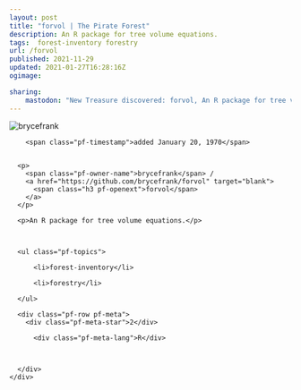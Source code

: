 ```yaml
---
layout: post
title: "forvol | The Pirate Forest"
description: An R package for tree volume equations.
tags:  forest-inventory forestry
url: /forvol
published: 2021-11-29
updated: 2021-01-27T16:28:16Z
ogimage: 

sharing:
    mastodon: "New Treasure discovered: forvol, An R package for tree volume equations."
---
```

<div class="pf-night-sky-spacer">
    <div id="pf-night-sky" data-stars="2" data-owner="brycefrank" data-repo="forvol"></div>
    <div class="">
        <dialog>
            Inhalt des Dialogs
        </dialog>
    </div>
</div>


<div class="pf-row pf-pirate pf-small-column" data-pirate-id="upg-x7nKQbL-ji61mHKZ7">
    <div>
      <!--<a href="https://github.com/brycefrank" target="blank">-->
        <div class="pf-pirate-avatar">
          <div class="pf-cross pf-clickable"  onclick="collect('upg-x7nKQbL-ji61mHKZ7'); return false;"></div>
          <img src="https://avatars.githubusercontent.com/u/24326298?v=4" title="brycefrank" alt="brycefrank"/>
      </div>
      <!--</a>
      <div class="pf-pirate-actions">
        <a class="pf-treasure-add"  title="save in my treasure chest" onclick="collect('upg-x7nKQbL-ji61mHKZ7'); return false;" href="#">
          <img src="./assets/coin.svg" alt="treasure"/>
        </a>
        <a class="pf-treasure-remove" onclick="throwAway('upg-x7nKQbL-ji61mHKZ7'); return false;">remove</a>
      </div>-->
    </div>
    <div class="pf-ship">
      
        <span class="pf-timestamp">added January 20, 1970</span>
      
      
      <p>
        <span class="pf-owner-name">brycefrank</span> / 
        <a href="https://github.com/brycefrank/forvol" target="blank">
          <span class="h3 pf-openext">forvol</span>
        </a>
      </p>

      <p>An R package for tree volume equations.</p>

      

      <ul class="pf-topics">
        
          <li>forest-inventory</li>
        
          <li>forestry</li>
        
      </ul>

      <div class="pf-row pf-meta">
        <div class="pf-meta-star">2</div>
        
          <div class="pf-meta-lang">R</div>
        
        
        
      </div>
    </div>
  </div>
